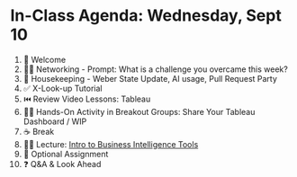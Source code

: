 # In-Class Agenda: Wednesday, Sept 10

1. 👋 Welcome 
2. 👯‍♀️ Networking - Prompt: What is a challenge you overcame this week?
3. 🧹 Housekeeping - Weber State Update, AI usage, Pull Request Party
4. ✅ X-Look-up Tutorial 
5. ⏮️ Review Video Lessons: Tableau
6. 👯‍♀️ Hands-On Activity in Breakout Groups: Share Your Tableau Dashboard / WIP
7. ☕ Break 
8. 🧑‍🏫 Lecture: [Intro to Business Intelligence Tools](https://docs.google.com/presentation/d/1d6dLvxIRW1X652I9NgP4FBbG__K8_vnHskkZ2uaoK_M/edit?usp=sharing) 
9. 💫 Optional Assignment
10. ❓ Q&A & Look Ahead
